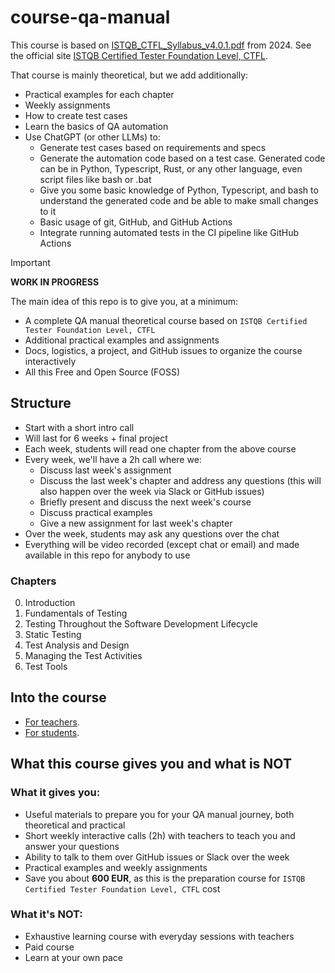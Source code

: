 # course-qa-manual

This course is based on [ISTQB_CTFL_Syllabus_v4.0.1.pdf](docs/ISTQB_CTFL_Syllabus_v4.0.1.pdf) from 2024. See the official site [ISTQB Certified Tester Foundation Level, CTFL](https://www.istqb.org/certifications/certified-tester-foundation-level-ctfl-v4-0/).

That course is mainly theoretical, but we add additionally:
- Practical examples for each chapter
- Weekly assignments
- How to create test cases
- Learn the basics of QA automation
- Use ChatGPT (or other LLMs) to:
  - Generate test cases based on requirements and specs
  - Generate the automation code based on a test case. Generated code can be in Python, Typescript, Rust, or any other language, even script files like bash or .bat
  - Give you some basic knowledge of Python, Typescript, and bash to understand the generated code and be able to make small changes to it
  - Basic usage of git, GitHub, and GitHub Actions
  - Integrate running automated tests in the CI pipeline like GitHub Actions

> [!IMPORTANT]
> **WORK IN PROGRESS**
> 
> The main idea of this repo is to give you, at a minimum:
> - A complete QA manual theoretical course based on `ISTQB Certified Tester Foundation Level, CTFL`
> - Additional practical examples and assignments
> - Docs, logistics, a project, and GitHub issues to organize the course interactively
> - All this Free and Open Source (FOSS)

## Structure

- Start with a short intro call
- Will last for 6 weeks + final project
- Each week, students will read one chapter from the above course
- Every week, we'll have a 2h call where we:
  - Discuss last week's assignment
  - Discuss the last week's chapter and address any questions (this will also happen over the week via Slack or GitHub issues)
  - Briefly present and discuss the next week's course
  - Discuss practical examples
  - Give a new assignment for last week's chapter
- Over the week, students may ask any questions over the chat
- Everything will be video recorded (except chat or email) and made available in this repo for anybody to use

### Chapters

0. Introduction
1. Fundamentals of Testing
2. Testing Throughout the Software Development Lifecycle
3. Static Testing
4. Test Analysis and Design
5. Managing the Test Activities
6. Test Tools

## Into the course

- [For teachers](docs/teachers.md).
- [For students](docs/students.md).

## What this course gives you and what is **NOT**

### What it gives you:

- Useful materials to prepare you for your QA manual journey, both theoretical and practical
- Short weekly interactive calls (2h) with teachers to teach you and answer your questions
- Ability to talk to them over GitHub issues or Slack over the week
- Practical examples and weekly assignments
- Save you about **600 EUR**, as this is the preparation course for `ISTQB Certified Tester Foundation Level, CTFL` cost

### What it's **NOT**:

- Exhaustive learning course with everyday sessions with teachers
- Paid course
- Learn at your own pace
